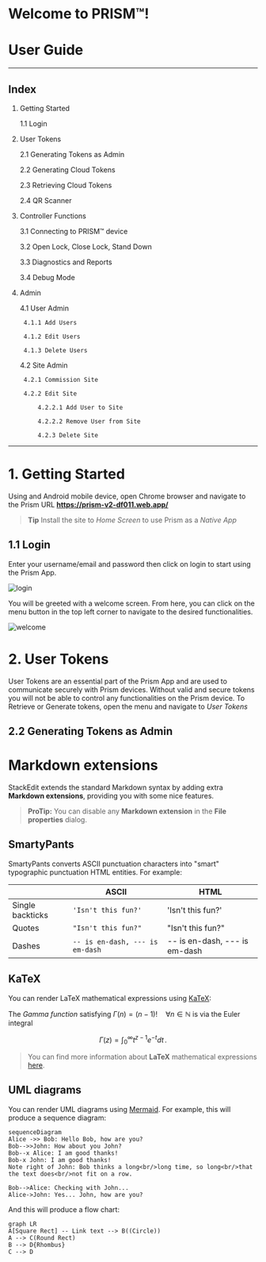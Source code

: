 # Welcome to PRISM™!


# User Guide

---

## Index

1. Getting Started

    1.1 Login

2. User Tokens

    2.1 Generating Tokens as Admin

    2.2 Generating Cloud Tokens
    
    2.3 Retrieving Cloud Tokens
    
    2.4 QR Scanner

3. Controller Functions

    3.1 Connecting to PRISM™ device
    
    3.2 Open Lock, Close Lock, Stand Down
    
    3.3 Diagnostics and Reports
    
    3.4 Debug Mode

4. Admin

    4.1 User Admin
    
        4.1.1 Add Users
    
        4.1.2 Edit Users
    
        4.1.3 Delete Users
    
    4.2 Site Admin

        4.2.1 Commission Site
    
        4.2.2 Edit Site
    
            4.2.2.1 Add User to Site
    
            4.2.2.2 Remove User from Site
    
            4.2.3 Delete Site

---

# 1. Getting Started

Using and Android mobile device, open Chrome browser and navigate to the Prism URL **https://prism-v2-df011.web.app/**

> **Tip** Install the site to *Home Screen* to use Prism as a *Native App*

## 1.1 Login

Enter your username/email and password then click on login to start using the Prism App.

![login](assets/login.jpg)

You will be greeted with a welcome screen. From here, you can click on the menu button in the top left corner to navigate to the desired functionalities.

![welcome](assets/welcome.jpg)

# 2. User Tokens

User Tokens are an essential part of the Prism App and are used to communicate securely with Prism devices.  Without valid and secure tokens you will not be able to control any functionalities on the Prism device.  To Retrieve or Generate tokens, open the menu and navigate to *User Tokens*

## 2.2 Generating Tokens as Admin



# Markdown extensions

StackEdit extends the standard Markdown syntax by adding extra **Markdown extensions**, providing you with some nice features.

> **ProTip:** You can disable any **Markdown extension** in the **File properties** dialog.


## SmartyPants

SmartyPants converts ASCII punctuation characters into "smart" typographic punctuation HTML entities. For example:

|                |ASCII                          |HTML                         |
|----------------|-------------------------------|-----------------------------|
|Single backticks|`'Isn't this fun?'`            |'Isn't this fun?'            |
|Quotes          |`"Isn't this fun?"`            |"Isn't this fun?"            |
|Dashes          |`-- is en-dash, --- is em-dash`|-- is en-dash, --- is em-dash|


## KaTeX

You can render LaTeX mathematical expressions using [KaTeX](https://khan.github.io/KaTeX/):

The *Gamma function* satisfying $\Gamma(n) = (n-1)!\quad\forall n\in\mathbb N$ is via the Euler integral

$$
\Gamma(z) = \int_0^\infty t^{z-1}e^{-t}dt\,.
$$

> You can find more information about **LaTeX** mathematical expressions [here](http://meta.math.stackexchange.com/questions/5020/mathjax-basic-tutorial-and-quick-reference).


## UML diagrams

You can render UML diagrams using [Mermaid](https://mermaidjs.github.io/). For example, this will produce a sequence diagram:

```mermaid
sequenceDiagram
Alice ->> Bob: Hello Bob, how are you?
Bob-->>John: How about you John?
Bob--x Alice: I am good thanks!
Bob-x John: I am good thanks!
Note right of John: Bob thinks a long<br/>long time, so long<br/>that the text does<br/>not fit on a row.

Bob-->Alice: Checking with John...
Alice->John: Yes... John, how are you?
```

And this will produce a flow chart:

```mermaid
graph LR
A[Square Rect] -- Link text --> B((Circle))
A --> C(Round Rect)
B --> D{Rhombus}
C --> D
```